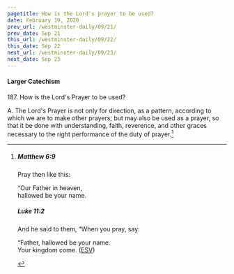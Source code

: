 ```yaml
---
pagetitle: How is the Lord's prayer to be used?
date: February 19, 2020
prev_url: /westminster-daily/09/21/
prev_date: Sep 21
this_url: /westminster-daily/09/22/
this_date: Sep 22
next_url: /westminster-daily/09/23/
next_date: Sep 23
---
```


#### Larger Catechism

187\. How is the Lord's Prayer to be used?

A. The Lord's Prayer is not only for direction, as a pattern, according to which we are to make other prayers; but may also be used as a prayer, so that it be done with understanding, faith, reverence, and other graces necessary to the right performance of the duty of prayer.[^fnref:wlc1]


[^fnref:wlc1]: <div class="esv"><h5>Matthew 6:9</h5> <div class="esv-text"><p id="p40006009.01-1"><span class="woc">Pray then like this:</span></p> <div class="block-indent"> <p class="line-group" id="p40006009.05-1"><span class="woc">&#8220;Our Father in heaven,<br /> hallowed be your name.</span></p> </div> </div><h5>Luke 11:2</h5> <div class="esv-text"><p id="p42011002.01-2">And he said to them, <span class="woc">&#8220;When you pray, say:</span></p> <div class="block-indent"> <p class="line-group" id="p42011002.10-2"><span class="woc">&#8220;Father, hallowed be your name.<br /> Your kingdom come.</span>  (<a href="http://www.esv.org" class="copyright">ESV</a>)</p> </div> </div> </div>

